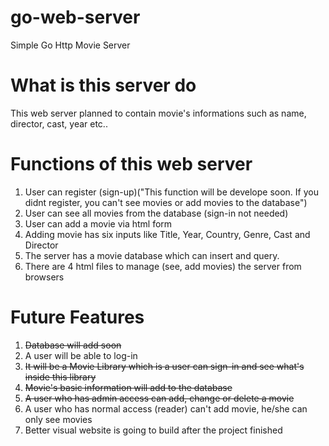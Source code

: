 # go-web-server
Simple Go Http Movie Server

# What is this server do
This web server planned to contain movie's informations such as name, director, cast, year etc..

# Functions of this web server
1. User can register (sign-up)("This function will be develope soon. If you didnt register, you can't see movies or add movies to the database")
2. User can see all movies from the database (sign-in not needed)
3. User can add a movie via html form
4. Adding movie has six inputs like Title, Year, Country, Genre, Cast and Director
5. The server has a movie database which can insert and query.
6. There are 4 html files to manage (see, add movies) the server from browsers

# Future Features
1. ~~Database will add soon~~
2. A user will be able to log-in
3. ~~It will be a Movie Library which is a user can sign-in and see what's inside this library~~
4. ~~Movie's basic information will add to the database~~
5. ~~A user who has admin access can add, change or delete a movie~~
6. A user who has normal access (reader) can't add movie, he/she can only see movies
7. Better visual website is going to build after the project finished
